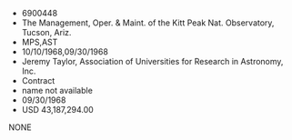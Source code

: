 * 6900448
* The Management, Oper. &amp; Maint. of the Kitt Peak Nat.        Observatory, Tucson, Ariz.
* MPS,AST
* 10/10/1968,09/30/1968
* Jeremy Taylor, Association of Universities for Research in Astronomy, Inc.
* Contract
*   name not available
* 09/30/1968
* USD 43,187,294.00

NONE